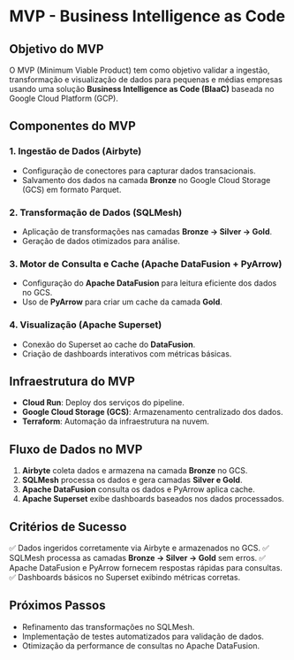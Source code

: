 # MVP - Business Intelligence as Code

## **Objetivo do MVP**
O MVP (Minimum Viable Product) tem como objetivo validar a ingestão, transformação e visualização de dados para pequenas e médias empresas usando uma solução **Business Intelligence as Code (BIaaC)** baseada no Google Cloud Platform (GCP).

## **Componentes do MVP**

### **1. Ingestão de Dados (Airbyte)**
- Configuração de conectores para capturar dados transacionais.
- Salvamento dos dados na camada **Bronze** no Google Cloud Storage (GCS) em formato Parquet.

### **2. Transformação de Dados (SQLMesh)**
- Aplicação de transformações nas camadas **Bronze → Silver → Gold**.
- Geração de dados otimizados para análise.

### **3. Motor de Consulta e Cache (Apache DataFusion + PyArrow)**
- Configuração do **Apache DataFusion** para leitura eficiente dos dados no GCS.
- Uso de **PyArrow** para criar um cache da camada **Gold**.

### **4. Visualização (Apache Superset)**
- Conexão do Superset ao cache do **DataFusion**.
- Criação de dashboards interativos com métricas básicas.

## **Infraestrutura do MVP**
- **Cloud Run**: Deploy dos serviços do pipeline.
- **Google Cloud Storage (GCS)**: Armazenamento centralizado dos dados.
- **Terraform**: Automação da infraestrutura na nuvem.

## **Fluxo de Dados no MVP**
1. **Airbyte** coleta dados e armazena na camada **Bronze** no GCS.
2. **SQLMesh** processa os dados e gera camadas **Silver e Gold**.
3. **Apache DataFusion** consulta os dados e PyArrow aplica cache.
4. **Apache Superset** exibe dashboards baseados nos dados processados.

## **Critérios de Sucesso**
✅ Dados ingeridos corretamente via Airbyte e armazenados no GCS.
✅ SQLMesh processa as camadas **Bronze → Silver → Gold** sem erros.
✅ Apache DataFusion e PyArrow fornecem respostas rápidas para consultas.
✅ Dashboards básicos no Superset exibindo métricas corretas.

## **Próximos Passos**
- Refinamento das transformações no SQLMesh.
- Implementação de testes automatizados para validação de dados.
- Otimização da performance de consultas no Apache DataFusion.